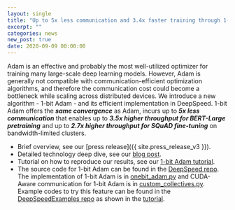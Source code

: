 ```yaml
---
layout: single
title: "Up to 5x less communication and 3.4x faster training through 1-bit Adam"
excerpt: ""
categories: news
new_post: true
date: 2020-09-09 00:00:00
---
```



Adam is an effective and probably the most well-utilized optimizer for
training many large-scale deep learning models.  However, Adam is generally
not compatible with communication-efficient optimization algorithms, and
therefore the communication cost could become a bottleneck while scaling
across distributed devices. We introduce a new algorithm - 1-bit Adam - and
its efficient implementation in DeepSpeed. 1-bit Adam offers the ***same convergence*** as Adam, incurs up to ***5x less communication*** that enables up to ***3.5x higher throughput for BERT-Large pretraining*** and up to ***2.7x higher throughput for SQuAD fine-tuning*** on bandwidth-limited clusters.

* Brief overview, see our [press release]({{ site.press_release_v3 }}).
* Detailed technology deep dive, see our [blog post](https://www.deepspeed.ai/news/2020/09/08/onebit-adam-blog-post.html).
* Tutorial on how to reproduce our results, see our [1-bit Adam tutorial](/tutorials/onebit-adam/).
* The source code for 1-bit Adam can be found in the [DeepSpeed repo](https://github.com/microsoft/deepspeed). The implementation of 1-bit Adam is in [onebit_adam.py](https://github.com/microsoft/DeepSpeed/blob/master/deepspeed/runtime/fp16/onebit_adam.py) and CUDA-Aware communication for 1-bit Adam is in [custom_collectives.py](https://github.com/microsoft/DeepSpeed/blob/master/deepspeed/runtime/custom_collectives.py). Example codes to try this feature can be found in the [DeepSpeedExamples repo](https://github.com/microsoft/deepspeedexamples) as shown in the [tutorial](/tutorials/onebit-adam/).
